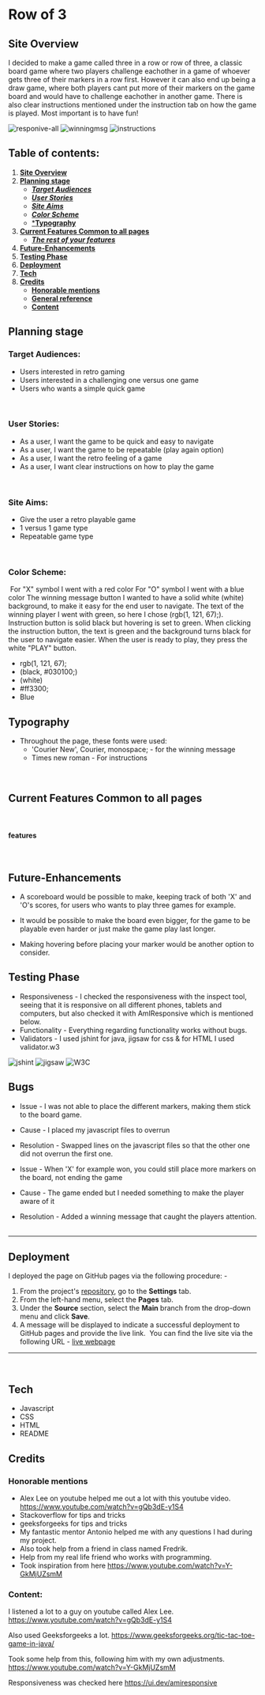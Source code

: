 # **Row of 3**
## **Site Overview**
I decided to make a game called three in a row or row of three, a classic board game where two players challenge eachother in a game of whoever gets three of their markers in a row first.
However it can also end up being a draw game, where both players cant put more of their markers on the game board and would have to challenge eachother in another game.
There is also clear instructions mentioned under the instruction tab on how the game is played.
Most important is to have fun!

![responive-all](/assets/images/Responsive.all.png)
![winningmsg](/assets/images/Winning%20screen.png)​
![instructions](/assets/images/Instructions.png)

## Table of contents:
1. [**Site Overview**](#site-overview)
1. [**Planning stage**](#planning-stage)
    * [***Target Audiences***](#target-audiences)
    * [***User Stories***](#user-stories)
    * [***Site Aims***](#site-aims)
    * [***Color Scheme***](#color-scheme)
    * [***Typography**](#typography)
1. [**Current Features Common to all pages**](#current-features-common-to-all-pages)
    * [***The rest of your features***](#features)
1. [**Future-Enhancements**](#future-enhancements)
1. [**Testing Phase**](#testing-phase)
1. [**Deployment**](#deployment)
1. [**Tech**](#tech)
1. [**Credits**](#credits)
    * [**Honorable mentions**](#honorable-mentions)
    * [**General reference**](#general-reference)
    * [**Content**](#content)
​
## **Planning stage**

### **Target Audiences:**
* Users interested in retro gaming 
* Users interested in a challenging one versus one game
* Users who wants a simple quick game

​
### **User Stories:**
* As a user, I want the game to be quick and easy to navigate
* As a user, I want the game to be repeatable (play again option)
* As a user, I want the retro feeling of a game
* As a user, I want clear instructions on how to play the game

​
### **Site Aims:**
* Give the user a retro playable game
* 1 versus 1 game type
* Repeatable game type

​
### **Color Scheme:**
​
For "X" symbol I went with a red color
For "O" symbol I went with a blue color
The winning message button I wanted to have a solid white (white) background, to make it easy for the end user to navigate.
The text of the winning player I went with green, so here I chose (rgb(1, 121, 67);).
Instruction button is solid black but hovering is set to green.
When clicking the instruction button, the text is green and the background turns black for the user to navigate easier.
When the user is ready to play, they press the white "PLAY" button.

* rgb(1, 121, 67);
* (black, #030100;)
* (white)
* #ff3300;
* Blue
​

## **Typography**
* Throughout the page, these fonts were used:
  * 'Courier New', Courier, monospace; - for the winning message
  * Times new roman - For instructions

​
## **Current Features Common to all pages**
​
#### **features**
​
## **Future-Enhancements**
* A scoreboard would be possible to make, keeping track of both 'X' and 'O's scores, for users who wants to play three games for example.
​
* It would be possible to make the board even bigger, for the game to be playable even harder or just make the game play last longer.

* Making hovering before placing your marker would be another option to consider.
​

## **Testing Phase**
* Responsiveness -  I checked the responsiveness with the inspect tool, seeing that it is responsive on all different phones, tablets and computers, but also checked it with AmIResponsive which is mentioned below.
​
* Functionality - Everything regarding functionality works without bugs.
​
* Validators - I used jshint for java, jigsaw for css & for HTML I used validator.w3

![jshint](/assets/images/jshint.png)
![jigsaw](/assets/images/Jigsaw.png)
![W3C](/assets/images/W3C.html.png)

## **Bugs**
* Issue - I was not able to place the different markers, making them stick to the board game.
* Cause - I placed my javascript files to overrun
* Resolution - Swapped lines on the javascript files so that the other one did not overrun the first one.

* Issue - When 'X' for example won, you could still place more markers on the board, not ending the game
* Cause - The game ended but I needed something to make the player aware of it
* Resolution - Added a winning message that caught the players attention.
​
***
## **Deployment**
I deployed the page on GitHub pages via the following procedure: -
​
1. From the project's [repository](https://github.com/Gomsur/Project-2), go to the **Settings** tab.
2. From the left-hand menu, select the **Pages** tab.
3. Under the **Source** section, select the **Main** branch from the drop-down menu and click **Save**.
4. A message will be displayed to indicate a successful deployment to GitHub pages and provide the live link.
​
You  can find the live site via the following URL - [live webpage](https://gomsur.github.io/Project-2/)
***
​
## **Tech**
- Javascript
- CSS
- HTML
- README
​

## **Credits**
### **Honorable mentions**
* Alex Lee on youtube helped me out a lot with this youtube video. https://www.youtube.com/watch?v=gQb3dE-y1S4
* Stackoverflow for tips and tricks
* geeksforgeeks for tips and tricks
* My fantastic mentor Antonio helped me with any questions I had during my project.
* Also took help from a friend in class named Fredrik.
* Help from my real life friend who works with programming.
* Took inspiration from here https://www.youtube.com/watch?v=Y-GkMjUZsmM

### **Content:**
I listened a lot to a guy on youtube called Alex Lee.
https://www.youtube.com/watch?v=gQb3dE-y1S4

Also used Geeksforgeeks a lot.
https://www.geeksforgeeks.org/tic-tac-toe-game-in-java/

Took some help from this, following him with my own adjustments.
https://www.youtube.com/watch?v=Y-GkMjUZsmM

Responsiveness was checked here
https://ui.dev/amiresponsive
​